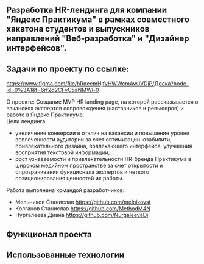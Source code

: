 ## Разработка HR-лендинга для компании "Яндекс Практикума" в рамках совместного хакатона студентов и выпускников направлений "Веб-разработка" и "Дизайнер интерфейсов".

## Задачи по проекту по ссылке: 

https://www.figma.com/file/hRneemHjfyHWWcmAwJVDjP/Доска?node-id=0%3A1&t=6rf2d2CFvC5aNMWl-0

О проекте: Создание MVP HR landing page, на которой рассказывается о вакансиях экспертов сопровождения (наставников и ревьюеров) и работе в Яндекс Практикуме.  
Цели лендинга:
 * увеличение конверсии в отклик на вакансии и повышение уровня вовлеченности аудитории за счет оптимизации юзабилити, привлекательного дизайна, вовлекающего интерфейса, улучшения восприятия текстовой информации;
 * рост узнаваемости и привлекательности HR-бренда Практикума в широком медийном пространстве за счет открытости и опрозрачивания функционала экспертов и четкого позиционирования ценностей их работы.
  
  Работа выполнена командой разработчиков:
  * Мельников Станислав https://github.com/melnikovst
  * Колганов Станислав https://github.com/MethodM4N
  * Нургалеева Диана https://github.com/NurgaleevaDi

## Функционал проекта
  
## Использованные технологии